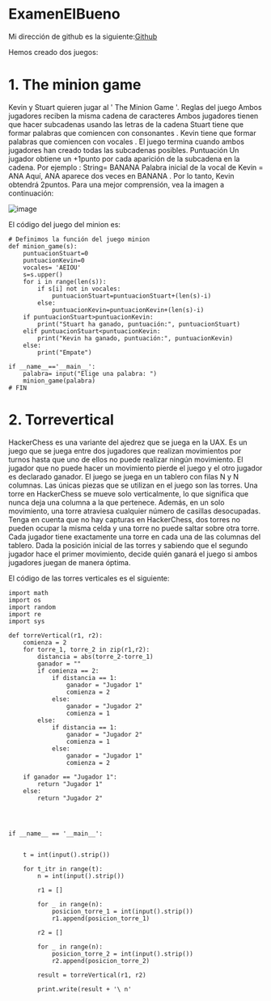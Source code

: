 # ExamenElBueno
Mi dirección de github es la siguiente:[Github](https://github.com/Barroso03/ExamenElBueno.git)

Hemos creado dos juegos:
# 1. The minion game
Kevin y Stuart quieren jugar al ' The Minion Game '.
Reglas del juego
Ambos jugadores reciben la misma cadena de caracteres
Ambos jugadores tienen que hacer subcadenas usando las letras de la cadena
Stuart tiene que formar palabras que comiencen con consonantes .
Kevin tiene que formar palabras que comiencen con vocales .
El juego termina cuando ambos jugadores han creado todas las subcadenas posibles.
Puntuación
Un jugador obtiene un +1punto por cada aparición de la subcadena en la cadena.
Por ejemplo :
String= BANANA
Palabra inicial de la vocal de Kevin = ANA
Aquí, ANA aparece dos veces en BANANA . Por lo tanto, Kevin obtendrá 2puntos.
Para una mejor comprensión, vea la imagen a continuación:

![image](https://user-images.githubusercontent.com/91721590/145983220-ed964380-60d2-4081-baad-cc83db2a18c5.png)

El código del juego del minion es:
```
# Definimos la función del juego minion
def minion_game(s):
    puntuacionStuart=0
    puntuacionKevin=0
    vocales= 'AEIOU'
    s=s.upper()
    for i in range(len(s)):
        if s[i] not in vocales:
            puntuacionStuart=puntuacionStuart+(len(s)-i)
        else:
            puntuacionKevin=puntuacionKevin+(len(s)-i)
    if puntuacionStuart>puntuacionKevin:
        print("Stuart ha ganado, puntuación:", puntuacionStuart)
    elif puntuacionStuart<puntuacionKevin:
        print("Kevin ha ganado, puntuación:", puntuacionKevin)
    else:
        print("Empate")

if __name__=='__main__':
    palabra= input("Elige una palabra: ")
    minion_game(palabra)
# FIN
```
# 2. Torrevertical
 HackerChess es una variante del ajedrez que se juega en la UAX. Es un juego que se juega entre 
dos jugadores que realizan movimientos por turnos hasta que uno de ellos no puede realizar 
ningún movimiento. El jugador que no puede hacer un movimiento pierde el juego y el otro 
jugador es declarado ganador. El juego se juega en un tablero con filas N y N columnas.
Las únicas piezas que se utilizan en el juego son las torres. Una torre en HackerChess se mueve 
solo verticalmente, lo que significa que nunca deja una columna a la que pertenece. Además, 
en un solo movimiento, una torre atraviesa cualquier número de casillas desocupadas.
Tenga en cuenta que no hay capturas en HackerChess, dos torres no pueden ocupar la misma 
celda y una torre no puede saltar sobre otra torre. Cada jugador tiene exactamente una torre 
en cada una de las columnas del tablero.
Dada la posición inicial de las torres y sabiendo que el segundo jugador hace el primer 
movimiento, decide quién ganará el juego si ambos jugadores juegan de manera óptima.

El código de las torres verticales es el siguiente:
```
import math
import os
import random
import re
import sys

def torreVertical(r1, r2):
    comienza = 2
    for torre_1, torre_2 in zip(r1,r2):
        distancia = abs(torre_2-torre_1)
        ganador = ""
        if comienza == 2:
            if distancia == 1:
                ganador = "Jugador 1"
                comienza = 2
            else:
                ganador = "Jugador 2"
                comienza = 1
        else:
            if distancia == 1:
                ganador = "Jugador 2"
                comienza = 1
            else:
                ganador = "Jugador 1"
                comienza = 2
    
    if ganador == "Jugador 1":
        return "Jugador 1"
    else:
        return "Jugador 2"




if __name__ == '__main__':
    

    t = int(input().strip())
    
    for t_itr in range(t):
        n = int(input().strip())

        r1 = []

        for _ in range(n):
            posicion_torre_1 = int(input().strip())
            r1.append(posicion_torre_1)

        r2 = []

        for _ in range(n):
            posicion_torre_2 = int(input().strip())
            r2.append(posicion_torre_2)

        result = torreVertical(r1, r2)

        print.write(result + '\ n'
```

